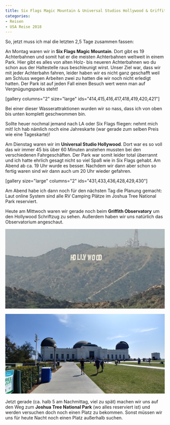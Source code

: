 ```yaml
---
title: Six Flags Magic Mountain & Universal Studios Hollywood & Griffith Observatory
categories:
- Reisen
- USA Reise 2018
---
```


So, jetzt muss ich mal die letzten 2,5 Tage zusammen fassen:

An Montag waren wir in **Six Flags Magic Mountain**. Dort gibt es 19 Achterbahnen und somit hat er die meisten Achterbahnen weltweit in einem Park. Hier gibt es alles von alten Holz- bis neueren Achterbahnen wo du schon aus der Haltestelle raus beschleunigt wirst.
Unser Ziel war, dass wir mit jeder Achterbahn fahren, leider haben wir es nicht ganz geschafft weil am Schluss wegen Arbeiten zwei zu hatten die wir noch nicht erledigt hatten.
Der Park ist auf jeden Fall einen Besuch wert wenn man auf Vergnügungsparks steht!

[gallery columns="2" size="large" ids="414,415,416,417,418,419,420,421"]

Bei einer dieser Wasserattraktionen wurden wir so nass, dass ich von oben bis unten komplett geschwommen bin.

Sollte heuer nochmal jemand nach LA oder Six Flags fliegen: nehmt mich mit! Ich hab nämlich noch eine Jahreskarte (war gerade zum selben Preis wie eine Tageskarte)!

Am Dienstag waren wir im **Universal Studio Hollywood**.
Dort war es so voll das wir immer 45 bis über 60 Minuten anstehen mussten bei den verschiedenen Fahrgeschäften. Der Park war somit leider total überrannt und ich hatte ehrlich gesagt nicht so viel Spaß wie in Six Flags gehabt. Am Abend ab ca. 19 Uhr wurde es besser. Nachdem wir dann aber schon so fertig waren sind wir dann auch um 20 Uhr wieder gefahren.

[gallery size="large" columns="2" ids="431,433,436,428,429,430"]

Am Abend habe ich dann noch für den nächsten Tag die Planung gemacht: Laut online System sind alle RV Camping Plätze im Joshua Tree National Park reserviert.

Heute am Mittwoch waren wir gerade noch beim **Griffith Observatory** um den Hollywood Schriftzug zu sehen. Außerdem haben wir uns natürlich das Observatorium angeschaut.

![20180404_144848.jpg](/assets/images/20180404_144848.jpg)

![20180404_144729_HDR.jpg](/assets/images/20180404_144729_HDR.jpg)

Jetzt gerade (ca. halb 5 am Nachmittag, viel zu spät) machen wir uns auf den Weg zum **Joshua Tree National Park** (wo alles reserviert ist) und werden versuchen doch noch einen Platz zu bekommen. Sonst müssen wir uns für heute Nacht noch einen Platz außerhalb suchen.
